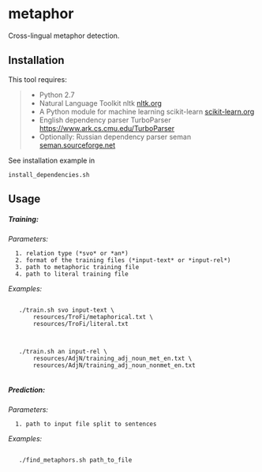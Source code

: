 metaphor
========

Cross-lingual metaphor detection.


Installation
-------
  
  This tool requires:
  <blockquote>
  <ul>
  <li>
    Python 2.7
  </li> 
  <li>
    Natural Language Toolkit nltk <a href="nltk.org">nltk.org</a>
  </li> 
  <li>
    A Python module for machine learning scikit-learn <a href="scikit-learn.org">scikit-learn.org</a>
  </li> 
  <li>
    English dependency parser TurboParser <a href="https://www.ark.cs.cmu.edu/TurboParser">https://www.ark.cs.cmu.edu/TurboParser</a>
  </li> 
    <li>
    Optionally: Russian dependency parser seman <a href="http://seman.sourceforge.net/">seman.sourceforge.net</a>
  </li> 
  </ul>
  </blockquote>
  See installation example in <p><code>install_dependencies.sh</code></p>


Usage
-------

##### Training: 
   *Parameters:*

      1. relation type (*svo* or *an*)
      2. format of the training files (*input-text* or *input-rel*)
      3. path to metaphoric training file
      4. path to literal training file


   *Examples:*

   <p><code>
   ./train.sh svo input-text \
       resources/TroFi/metaphorical.txt \
       resources/TroFi/literal.txt
   </code>

   <p><code>
   ./train.sh an input-rel \
       resources/AdjN/training_adj_noun_met_en.txt \
       resources/AdjN/training_adj_noun_nonmet_en.txt
  </code>

##### Prediction: 
   *Parameters:*

      1. path to input file split to sentences

   *Examples:*

   <p><code>
   ./find_metaphors.sh path_to_file                       
   </code>

